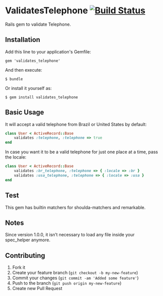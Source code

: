 # ValidatesTelephone [![Build Status](https://secure.travis-ci.org/plribeiro3000/validates_telephone.png?branch=master)](http://travis-ci.org/plribeiro3000/validates_telephone)

Rails gem to validate Telephone.

## Installation

Add this line to your application's Gemfile:

    gem 'validates_telephone'

And then execute:

    $ bundle

Or install it yourself as:

    $ gem install validates_telephone

## Basic Usage

It will accept a valid telephone from Brazil or United States by default:

```ruby
class User < ActiveRecord::Base
    validates :telephone, :telephone => true
end
```

In case you want it to be a valid telephone for just one place at a time, pass the locale:

```ruby
class User < ActiveRecord::Base
    validates :br_telephone, :telephone => { :locale => :br }
    validates :usa_telephone, :telephone => { :locale => :usa }
end
```

## Test

This gem has builtin matchers for shoulda-matchers and remarkable.

## Notes

Since version 1.0.0, it isn’t necessary to load any file inside your spec_helper anymore.

## Contributing

1. Fork it
2. Create your feature branch (`git checkout -b my-new-feature`)
3. Commit your changes (`git commit -am 'Added some feature'`)
4. Push to the branch (`git push origin my-new-feature`)
5. Create new Pull Request